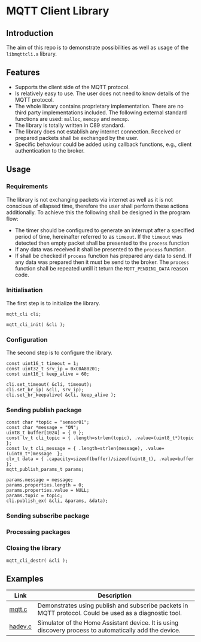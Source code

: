 # MQTT Client Library
## Introduction
The aim of this repo is to demonstrate possibilities as well as usage of the `libmqttcli.a` library.
## Features
- Supports the client side of the MQTT protocol.
- Is relatively easy to use. The user does not need to know details of the MQTT protocol.
- The whole library contains proprietary implementation. There are no third party implementations included. The following external standard functions are used: `malloc`, `memcpy` and `memcmp`.
- The library is totally written in C89 standard.
- The library does not establish any internet connection. Received or prepared packets shall be exchanged by the user.
- Specific behaviour could be added using callback functions, e.g., client authentication to the broker.
## Usage
### Requirements
The library is not exchanging packets via internet as well as it is not conscious of ellapsed time, therefore the user shall perform these actions additionally. To achieve this the following shall be designed in the program flow:
- The timer should be configured to generate an interrupt after a specified period of time, hereinafter referred to as `timeout`. If the `timeout` was detected then empty packet shall be presented to the `process` function
- If any data was received it shall be presented to the `process` function.
- If shall be checked if `process` function has prepared any data to send. If any data was prepared then it must be send to the broker. The `process` function shall be repeated untill it teturn the `MQTT_PENDING_DATA` reason code.
### Initialisation
The first step is to initialize the library.
```
mqtt_cli cli;

mqtt_cli_init( &cli );
```
### Configuration
The second step is to configure the library.
```
const uint16_t timeout = 1;
const uint32_t srv_ip = 0xC0A80201;
const uint16_t keep_alive = 60;

cli.set_timeout( &cli, timeout);
cli.set_br_ip( &cli, srv_ip);
cli.set_br_keepalive( &cli, keep_alive );
```
### Sending publish package
```
const char *topic = "sensor01";
const char *message = "ON";
uint8_t buffer[1024] = { 0 };
const lv_t cli_topic = { .length=strlen(topic), .value=(uint8_t*)topic  };
const lv_t cli_message = { .length=strlen(message), .value=(uint8_t*)message  };
clv_t data = { .capacity=sizeof(buffer)/sizeof(uint8_t), .value=buffer };
mqtt_publish_params_t params;

params.message = message;
params.properties.length = 0;
params.properties.value = NULL;
params.topic = topic;
cli.publish_ex( &cli, &params, &data);
```
### Sending subscribe package
### Processing packages
### Closing the library
```
mqtt_cli_destr( &cli );
```
## Examples
| Link | Description |
|------|-------------|
|[mqtt.c](src/mqtt.c/README.md)| Demonstrates using publish and subscribe packets in MQTT protocol. Could be used as a diagnostic tool. |
|[hadev.c](src/hadev.c/README.md)| Simulator of the Home Assistant device. It is using discovery process to automatically add the device. |
